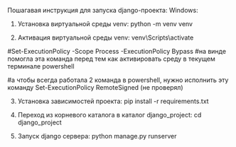 Пошагавая инструкция для запуска django-проекта:
Windows:

1. Установка виртуальной среды venv:
python -m venv venv

2. Активация виртуальной среды venv:
venv\Scripts\activate

#Set-ExecutionPolicy -Scope Process -ExecutionPolicy Bypass
#на винде помогла эта команда перед тем как активировать среду в текущем терминале powershell

#а чтобы всегда работала 2 команда в powershell, нужно исполнить эту команду Set-ExecutionPolicy RemoteSigned (не проверял)


3. Установка зависимостей проекта:
pip install -r requirements.txt

4. Переход из корневого каталога в каталог django_project:
cd django_project

5. Запуск django сервера:
python manage.py runserver
 

